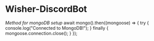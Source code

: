 # Wisher-DiscordBot

*Method for mongoDB setup*
await mongo().then((mongoose) => {
  try {
    console.log("Connected to MongoDB!");
  } finally {
    mongoose.connection.close();
  }
});
